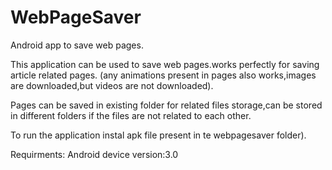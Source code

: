 WebPageSaver
============

Android app to save web pages.

This application can be used to save web pages.works perfectly for saving article related pages.
(any animations present in pages also works,images are downloaded,but videos are not downloaded).

Pages can be saved in existing folder for related files storage,can be stored in different folders if the files are not related to each other.


To run the application instal apk file present in te webpagesaver folder).

Requirments:
Android device version:3.0
